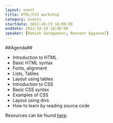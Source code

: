 ```yaml
---
layout: event
title: HTML/CSS workshop
category: events
startdate: 2013-10-19 16:00:00
enddate: 2013-10-19 18:00:00
speaker: [Manish Goregaokar, Ranveer Aggarwal]
---
```


##Agenda##
*	Introduction to HTML
* Basic HTML syntax
* Fonts, alignment
* Lists, Tables
* Layout using tables
* Introduction to CSS
* Basic CSS syntax
* Examples of CSS
* Layout using divs
* How to learn by reading source code

Resources can be found [here](http://www.wncc-iitb.org/htmlcss/resources.html).
